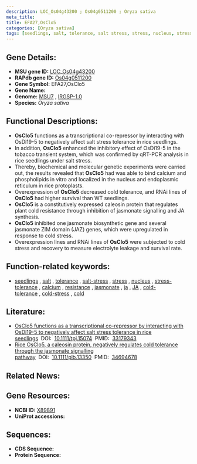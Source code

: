 ```yaml
---
description: LOC_Os04g43200 ; Os04g0511200 ; Oryza sativa
meta_title:
title: EFA27,OsClo5
categories: [Oryza sativa]
tags: [seedlings, salt, tolerance, salt stress, stress, nucleus, stress tolerance, calcium, resistance, jasmonate, ja, JA, cold tolerance, cold stress, cold]
---
```


## Gene Details:
- **MSU gene ID:** [LOC_Os04g43200](http://rice.uga.edu/cgi-bin/ORF_infopage.cgi?orf=LOC_Os04g43200)  
- **RAPdb gene ID:** [Os04g0511200](https://rapdb.dna.affrc.go.jp/locus/?name=Os04g0511200)  
- **Gene Symbol:** EFA27,OsClo5
- **Gene Name:**
- **Genome:**  [MSU7](http://rice.uga.edu/)&nbsp;,&nbsp;[IRGSP-1.0](https://rapdb.dna.affrc.go.jp/download/irgsp1.html)
- **Species:** *Oryza sativa*

## Functional Descriptions:
   - **OsClo5** functions as a transcriptional co-repressor by interacting with OsDi19-5 to negatively affect salt stress tolerance in rice seedlings.
   - In addition, **OsClo5** enhanced the inhibitory effect of OsDi19-5 in the tobacco transient system, which was confirmed by qRT-PCR analysis in rice seedlings under salt stress.
   - Thereby, biochemical and molecular genetic experiments were carried out, the results revealed that **OsClo5** had was able to bind calcium and phospholipids in vitro and localized in the nucleus and endoplasmic reticulum in rice protoplasts.
   - Overexpression of **OsClo5** decreased cold tolerance, and RNAi lines of **OsClo5** had higher survival than WT seedlings.
   - **OsClo5** is a constitutively expressed caleosin protein that regulates plant cold resistance through inhibition of jasmonate signalling and JA synthesis.
   - **OsClo5** inhibited one jasmonate biosynthetic gene and several jasmonate ZIM domain (JAZ) genes, which were upregulated in response to cold stress.
   - Overexpression lines and RNAi lines of **OsClo5** were subjected to cold stress and recovery to measure electrolyte leakage and survival rate.

## Function-related keywords:
   - [seedlings](/tags/seedlings/)&nbsp;,&nbsp;[salt](/tags/salt/)&nbsp;,&nbsp;[tolerance](/tags/tolerance/)&nbsp;,&nbsp;[salt-stress](/tags/salt-stress/)&nbsp;,&nbsp;[stress](/tags/stress/)&nbsp;,&nbsp;[nucleus](/tags/nucleus/)&nbsp;,&nbsp;[stress-tolerance](/tags/stress-tolerance/)&nbsp;,&nbsp;[calcium](/tags/calcium/)&nbsp;,&nbsp;[resistance](/tags/resistance/)&nbsp;,&nbsp;[jasmonate](/tags/jasmonate/)&nbsp;,&nbsp;[ja](/tags/ja/)&nbsp;,&nbsp;[JA](/tags/JA/)&nbsp;,&nbsp;[cold-tolerance](/tags/cold-tolerance/)&nbsp;,&nbsp;[cold-stress](/tags/cold-stress/)&nbsp;,&nbsp;[cold](/tags/cold/)

## Literature:
   - [OsClo5 functions as a transcriptional co-repressor by interacting with OsDi19-5 to negatively affect salt stress tolerance in rice seedlings](https://www.doi.org/10.1111/tpj.15074)&nbsp;&nbsp;DOI:&nbsp;&nbsp;[10.1111/tpj.15074](https://www.doi.org/10.1111/tpj.15074)&nbsp;&nbsp;PMID:&nbsp;&nbsp;[33179343](https://pubmed.ncbi.nlm.nih.gov/33179343/)
   - [Rice OsClo5, a caleosin protein, negatively regulates cold tolerance through the jasmonate signalling pathway](https://www.doi.org/10.1111/plb.13350)&nbsp;&nbsp;DOI:&nbsp;&nbsp;[10.1111/plb.13350](https://www.doi.org/10.1111/plb.13350)&nbsp;&nbsp;PMID:&nbsp;&nbsp;[34694678](https://pubmed.ncbi.nlm.nih.gov/34694678/)

## Related News:

## Gene Resources:
- **NCBI ID:**  [X89891](http://www.ncbi.nlm.nih.gov/nuccore/X89891)
- **UniProt accessions:** [](https://www.uniprot.org/uniprotkb//entry)

## Sequences:
- **CDS Sequence:**
- **Protein Sequence:**

